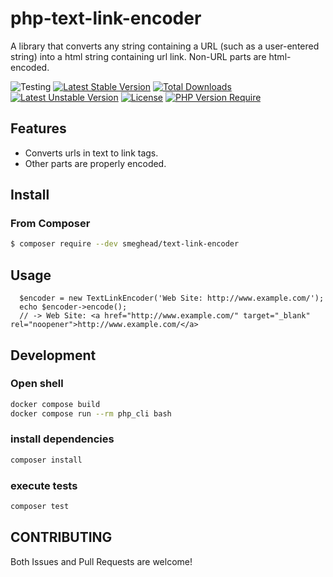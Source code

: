 # php-text-link-encoder

A library that converts any string containing a URL (such as a user-entered string) into a html string containing url link. Non-URL parts are html-encoded.

![Testing](https://github.com/smeghead/php-text-link-encoder/actions/workflows/php.yml/badge.svg?event=push) [![Latest Stable Version](http://poser.pugx.org/smeghead/php-text-link-encoder/v)](https://packagist.org/packages/smeghead/php-text-link-encoder) [![Total Downloads](http://poser.pugx.org/smeghead/php-text-link-encoder/downloads)](https://packagist.org/packages/smeghead/php-text-link-encoder) [![Latest Unstable Version](http://poser.pugx.org/smeghead/php-text-link-encoder/v/unstable)](https://packagist.org/packages/smeghead/php-text-link-encoder) [![License](http://poser.pugx.org/smeghead/php-text-link-encoder/license)](https://packagist.org/packages/smeghead/php-text-link-encoder) [![PHP Version Require](http://poser.pugx.org/smeghead/php-text-link-encoder/require/php)](https://packagist.org/packages/smeghead/php-text-link-encoder)

## Features

 * Converts urls in text to link tags.
 * Other parts are properly encoded.

## Install

### From Composer

```bash
$ composer require --dev smeghead/text-link-encoder
```

## Usage

```
  $encoder = new TextLinkEncoder('Web Site: http://www.example.com/');
  echo $encoder->encode();
  // -> Web Site: <a href="http://www.example.com/" target="_blank" rel="noopener">http://www.example.com/</a>
```

## Development

### Open shell

```bash
docker compose build
docker compose run --rm php_cli bash
```

### install dependencies

```bash
composer install
```

### execute tests

```bash
composer test
```

## CONTRIBUTING

Both Issues and Pull Requests are welcome!
